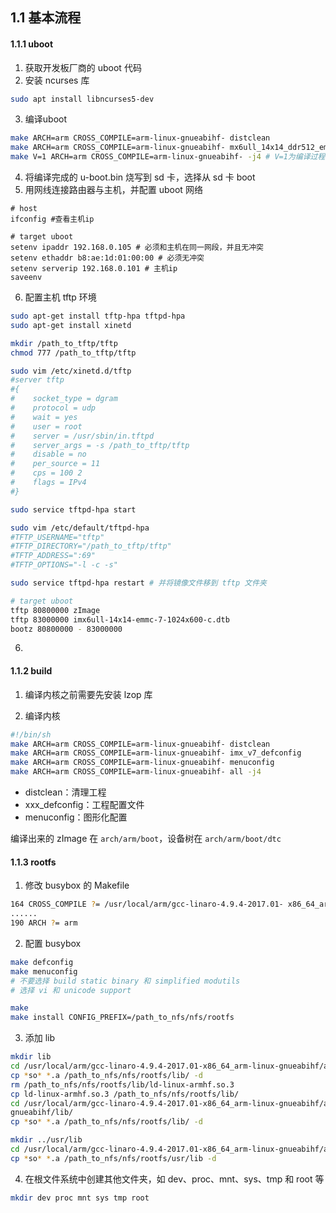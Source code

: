 

## 1.1 基本流程

#### 1.1.1 uboot

1. 获取开发板厂商的 uboot 代码
2. 安装 ncurses 库
```sh
sudo apt install libncurses5-dev
```
3. 编译uboot
```sh
make ARCH=arm CROSS_COMPILE=arm-linux-gnueabihf- distclean
make ARCH=arm CROSS_COMPILE=arm-linux-gnueabihf- mx6ull_14x14_ddr512_emmc_defconfig
make V=1 ARCH=arm CROSS_COMPILE=arm-linux-gnueabihf- -j4 # V=1为编译过程信息输出级别
```
4. 将编译完成的 u-boot.bin 烧写到 sd 卡，选择从 sd 卡 boot
5. 用网线连接路由器与主机，并配置 uboot 网络
```
# host
ifconfig #查看主机ip

# target uboot
setenv ipaddr 192.168.0.105 # 必须和主机在同一网段，并且无冲突
setenv ethaddr b8:ae:1d:01:00:00 # 必须无冲突
setenv serverip 192.168.0.101 # 主机ip
saveenv
```
6.  配置主机 tftp 环境
```sh
sudo apt-get install tftp-hpa tftpd-hpa
sudo apt-get install xinetd

mkdir /path_to_tftp/tftp
chmod 777 /path_to_tftp/tftp

sudo vim /etc/xinetd.d/tftp
#server tftp
#{
#    socket_type = dgram
#    protocol = udp
#    wait = yes
#    user = root
#    server = /usr/sbin/in.tftpd
#    server_args = -s /path_to_tftp/tftp
#    disable = no
#    per_source = 11
#    cps = 100 2
#    flags = IPv4
#}

sudo service tftpd-hpa start

sudo vim /etc/default/tftpd-hpa
#TFTP_USERNAME="tftp"
#TFTP_DIRECTORY="/path_to_tftp/tftp"
#TFTP_ADDRESS=":69"
#TFTP_OPTIONS="-l -c -s"

sudo service tftpd-hpa restart # 并将镜像文件移到 tftp 文件夹

# target uboot
tftp 80800000 zImage
tftp 83000000 imx6ull-14x14-emmc-7-1024x600-c.dtb
bootz 80800000 - 83000000
```
6. 
#### 1.1.2 build

1. 编译内核之前需要先安装 lzop 库

2. 编译内核
```sh
#!/bin/sh
make ARCH=arm CROSS_COMPILE=arm-linux-gnueabihf- distclean
make ARCH=arm CROSS_COMPILE=arm-linux-gnueabihf- imx_v7_defconfig
make ARCH=arm CROSS_COMPILE=arm-linux-gnueabihf- menuconfig
make ARCH=arm CROSS_COMPILE=arm-linux-gnueabihf- all -j4
```
* distclean：清理工程
* xxx_defconfig：工程配置文件
* menuconfig：图形化配置

编译出来的 zImage 在 ```arch/arm/boot```，设备树在 ```arch/arm/boot/dtc```


#### 1.1.3 rootfs

1. 修改 busybox 的 Makefile
```sh
164 CROSS_COMPILE ?= /usr/local/arm/gcc-linaro-4.9.4-2017.01- x86_64_arm-linux-gnueabihf/bin/arm-linux-gnueabihf-
......
190 ARCH ?= arm
```
2. 配置 busybox
```sh
make defconfig
make menuconfig 
# 不要选择 build static binary 和 simplified modutils
# 选择 vi 和 unicode support

make
make install CONFIG_PREFIX=/path_to_nfs/nfs/rootfs
```
3. 添加 lib
```sh
mkdir lib
cd /usr/local/arm/gcc-linaro-4.9.4-2017.01-x86_64_arm-linux-gnueabihf/arm-linux-gnueabihf/libc/lib/
cp *so* *.a /path_to_nfs/nfs/rootfs/lib/ -d
rm /path_to_nfs/nfs/rootfs/lib/ld-linux-armhf.so.3
cp ld-linux-armhf.so.3 /path_to_nfs/nfs/rootfs/lib/
cd /usr/local/arm/gcc-linaro-4.9.4-2017.01-x86_64_arm-linux-gnueabihf/arm-linux-
gnueabihf/lib/
cp *so* *.a /path_to_nfs/nfs/rootfs/lib/ -d

mkdir ../usr/lib
cd /usr/local/arm/gcc-linaro-4.9.4-2017.01-x86_64_arm-linux-gnueabihf/arm-linux-gnueabihf/libc/usr/lib
cp *so* *.a /path_to_nfs/nfs/rootfs/usr/lib -d
```

4. 在根文件系统中创建其他文件夹，如 dev、proc、mnt、sys、tmp 和 root 等
```sh
mkdir dev proc mnt sys tmp root
```
